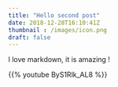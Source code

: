 ```yaml
---
title: "Hello second post"
date: 2018-12-28T16:10:41Z
thumbnail : /images/icon.png
draft: false
---
```


I love markdown, it is amazing !

{{% youtube ByS1Rlk_AL8 %}}